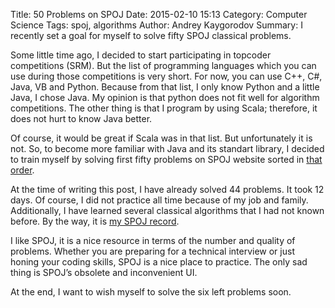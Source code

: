 Title: 50 Problems on SPOJ
Date: 2015-02-10 15:13
Category: Computer Science
Tags: spoj, algorithms
Author: Andrey Kaygorodov 
Summary: I recently set a goal for myself to solve fifty SPOJ classical problems.

Some little time ago, I decided to start participating in topcoder competitions (SRM). But the list of programming languages which you can use during those competitions is very short. For now, you can use C++, C#, Java, VB and Python. Because from that list, I only know Python and a little Java, I chose Java. My opinion is that python does not fit well for algorithm competitions. The other thing is that I program by using Scala; therefore, it does not hurt to know Java better.

Of course, it would be great if Scala was in that list. But unfortunately it is not. So, to become more familiar with Java and its standart library, I decided to train myself by solving first fifty problems on SPOJ website sorted in [that order](http://www.spoj.com/problems/classical/sort=6).

At the time of writing this post, I have already solved 44 problems. It took 12 days. Of course, I did not practice all time because of my job and family. Additionally, I have learned several classical algorithms that I had not known before. By the way, it is [my SPOJ record](http://www.spoj.com/status/kaygorodov/signedlist/).

I like SPOJ, it is a nice resource in terms of the number and quality of problems. Whether you are preparing for a technical interview or just honing your coding skills, SPOJ is a nice place to practice. The only sad thing is SPOJ’s obsolete and inconvenient UI.

At the end, I want to wish myself to solve the six left problems soon.
